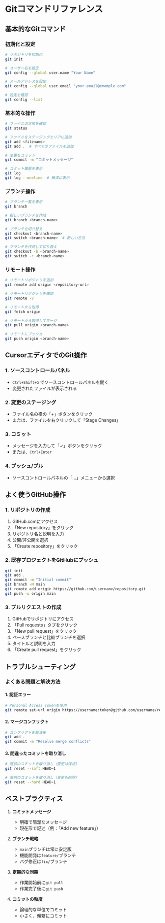 # Gitコマンドリファレンス

## 基本的なGitコマンド

### 初期化と設定
```bash
# リポジトリを初期化
git init

# ユーザー名を設定
git config --global user.name "Your Name"

# メールアドレスを設定
git config --global user.email "your.email@example.com"

# 設定を確認
git config --list
```

### 基本的な操作
```bash
# ファイルの状態を確認
git status

# ファイルをステージングエリアに追加
git add <filename>
git add .  # すべてのファイルを追加

# 変更をコミット
git commit -m "コミットメッセージ"

# コミット履歴を表示
git log
git log --oneline  # 簡潔に表示
```

### ブランチ操作
```bash
# ブランチ一覧を表示
git branch

# 新しいブランチを作成
git branch <branch-name>

# ブランチを切り替え
git checkout <branch-name>
git switch <branch-name>  # 新しい方法

# ブランチを作成して切り替え
git checkout -b <branch-name>
git switch -c <branch-name>
```

### リモート操作
```bash
# リモートリポジトリを追加
git remote add origin <repository-url>

# リモートリポジトリを確認
git remote -v

# リモートから取得
git fetch origin

# リモートから取得してマージ
git pull origin <branch-name>

# リモートにプッシュ
git push origin <branch-name>
```

## CursorエディタでのGit操作

### 1. ソースコントロールパネル
- `Ctrl+Shift+G` でソースコントロールパネルを開く
- 変更されたファイルが表示される

### 2. 変更のステージング
- ファイル名の横の「+」ボタンをクリック
- または、ファイルを右クリックして「Stage Changes」

### 3. コミット
- メッセージを入力して「✓」ボタンをクリック
- または、`Ctrl+Enter`

### 4. プッシュ/プル
- ソースコントロールパネルの「...」メニューから選択

## よく使うGitHub操作

### 1. リポジトリの作成
1. GitHub.comにアクセス
2. 「New repository」をクリック
3. リポジトリ名と説明を入力
4. 公開/非公開を選択
5. 「Create repository」をクリック

### 2. 既存プロジェクトをGitHubにプッシュ
```bash
git init
git add .
git commit -m "Initial commit"
git branch -M main
git remote add origin https://github.com/username/repository.git
git push -u origin main
```

### 3. プルリクエストの作成
1. GitHubでリポジトリにアクセス
2. 「Pull requests」タブをクリック
3. 「New pull request」をクリック
4. ベースブランチと比較ブランチを選択
5. タイトルと説明を入力
6. 「Create pull request」をクリック

## トラブルシューティング

### よくある問題と解決方法

#### 1. 認証エラー
```bash
# Personal Access Tokenを使用
git remote set-url origin https://username:token@github.com/username/repository.git
```

#### 2. マージコンフリクト
```bash
# コンフリクトを解決後
git add .
git commit -m "Resolve merge conflicts"
```

#### 3. 間違ったコミットを取り消し
```bash
# 直前のコミットを取り消し（変更は保持）
git reset --soft HEAD~1

# 直前のコミットを取り消し（変更も削除）
git reset --hard HEAD~1
```

## ベストプラクティス

1. **コミットメッセージ**
   - 明確で簡潔なメッセージ
   - 現在形で記述（例：「Add new feature」）

2. **ブランチ戦略**
   - `main`ブランチは常に安定版
   - 機能開発は`feature/`ブランチ
   - バグ修正は`fix/`ブランチ

3. **定期的な同期**
   - 作業開始前に`git pull`
   - 作業完了後に`git push`

4. **コミットの粒度**
   - 論理的な単位でコミット
   - 小さく、頻繁にコミット

